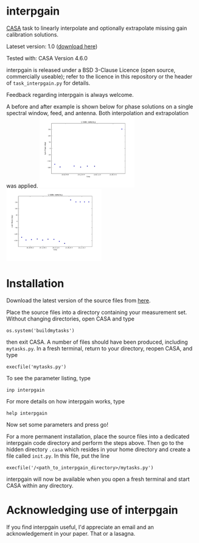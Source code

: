 interpgain
=======

[CASA](http://casa.nrao.edu/) task to linearly interpolate and optionally extrapolate missing gain calibration solutions.

Lateset version: 1.0 ([download here](https://github.com/chrishales/interpgain/releases/latest))

Tested with: CASA Version 4.6.0

interpgain is released under a BSD 3-Clause Licence (open source, commercially useable); refer to the licence in this repository or the header of ```task_interpgain.py``` for details.

Feedback regarding interpgain is always welcome.

A before and after example is shown below for phase solutions on a single spectral window, feed, and antenna. Both interpolation and extrapolation was applied.
<img src="before.png" width="250"> <img src="after.png" width="250">

Installation
======

Download the latest version of the source files from [here](https://github.com/chrishales/interpgain/releases/latest).

Place the source files into a directory containing your measurement set. Without changing directories, open CASA and type
```
os.system('buildmytasks')
```
then exit CASA. A number of files should have been produced, including ```mytasks.py```. In a fresh terminal, return to your directory, reopen CASA, and type
```
execfile('mytasks.py')
```
To see the parameter listing, type
```
inp interpgain
```
For more details on how interpgain works, type
```
help interpgain
```
Now set some parameters and press go!

For a more permanent installation, place the source files into a dedicated interpgain code directory and perform the steps above. Then go to the hidden directory ```.casa``` which resides in your home directory and create a file called ```init.py```. In this file, put the line
```
execfile('/<path_to_interpgain_directory>/mytasks.py')
```
interpgain will now be available when you open a fresh terminal and start CASA within any directory.

Acknowledging use of interpgain
======

If you find interpgain useful, I'd appreciate an email and an acknowledgement in your paper. That or a lasagna.